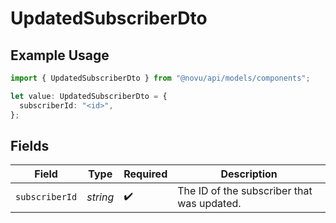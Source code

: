 # UpdatedSubscriberDto

## Example Usage

```typescript
import { UpdatedSubscriberDto } from "@novu/api/models/components";

let value: UpdatedSubscriberDto = {
  subscriberId: "<id>",
};
```

## Fields

| Field                                      | Type                                       | Required                                   | Description                                |
| ------------------------------------------ | ------------------------------------------ | ------------------------------------------ | ------------------------------------------ |
| `subscriberId`                             | *string*                                   | :heavy_check_mark:                         | The ID of the subscriber that was updated. |